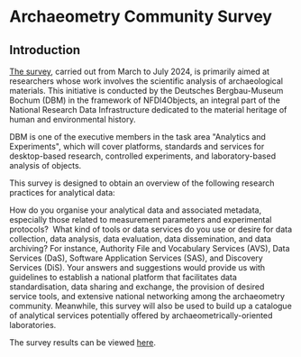 # Archaeometry Community Survey

## Introduction
[The survey](
https://survey.nfdi4objects.net/index.php/347578?lang=en), carried out from March to July 2024, is primarily aimed at researchers whose work involves the scientific analysis of archaeological materials. This initiative is conducted by the Deutsches Bergbau-Museum Bochum (DBM) in the framework of NFDI4Objects, an integral part of the National Research Data Infrastructure dedicated to the material heritage of human and environmental history. 

DBM is one of the executive members in the task area "Analytics and Experiments", which will cover platforms, standards and services for desktop-based research, controlled experiments, and laboratory-based analysis of objects. 

This survey is designed to obtain an overview of the following research practices for analytical data: 

How do you organise your analytical data and associated metadata, especially those related to measurement parameters and experimental protocols? 
What kind of tools or data services do you use or desire for data collection, data analysis, data evaluation, data dissemination, and data archiving? For instance, Authority File and Vocabulary Services (AVS), Data Services (DaS), Software Application Services (SAS), and Discovery Services (DiS).
Your answers and suggestions would provide us with guidelines to establish a national platform that facilitates data standardisation, data sharing and exchange, the provision of desired service tools, and extensive national networking among the archaeometry community. Meanwhile, this survey will also be used to build up a catalogue of analytical services potentially offered by archaeometrically-oriented laboratories.

The survey results can be viewed [here](Archaeometry-Survey-Results-NEW.pdf).


